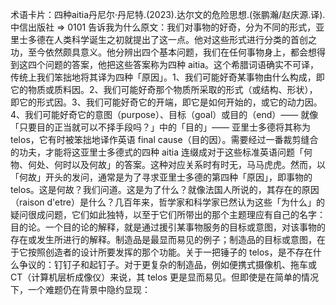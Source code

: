 

术语卡片：四种aitia丹尼尔·丹尼特.(2023).达尔文的危险思想.(张鹏瀚/赵庆源.译).中信出版社 => 0101 告诉我为什么原文：我们对事物的好奇，分为不同的形式，亚里士多德在人类科学诞生之初就提出了这一点。他对这些形式进行分类的首创之功，至今依然颇具意义。他分辨出四个基本问题，我们在任何事物身上，都会想得到这四个问题的答案，他把这些答案称为四种 aitia。这个希腊词语确实不可译，传统上我们笨拙地将其译为四种「原因」。1、我们可能好奇某事物由什么构成，即它的物质或质料因。2、我们可能好奇那个物质所采取的形式（或结构、形状），即它的形式因。3、我们可能好奇它的开端，即它是如何开始的，或它的动力因。4、我们可能好奇它的意图（purpose）、目标（goal）或目的（end）—— 就像「只要目的正当就可以不择手段吗？」中的「目的」—— 亚里士多德将其称为 telos，它有时被笨拙地译作英语 final cause（目的因）。需要经过一番裁剪缝合的功夫，才能将这亚里士多德式的四种 aitia 连缀成对于这些标准英语问题「何物、何处、何时以及何故」的答案。这种对应关系时有时无，马马虎虎。然而，以「何故」开头的发问，通常是为了寻求亚里士多德的第四种「原因」，即事物的 telos。这是何故？我们问道。这是为了什么？就像法国人所说的，其存在的原因（raison d'etre）是什么？几百年来，哲学家和科学家已然认为这些「为什么」的疑问很成问题，它们如此独特，以至于它们所带出的那个主题理应有自己的名字：目的论。一个目的论的解释，就是通过援引某事物服务的目标或意图，对该事物的存在或发生所进行的解释。制造品是最显而易见的例子；制造品的目标或意图，在于它按照创造者的设计所要发挥的那个功能。关于一把锤子的 telos，是不存在什么争议的：钉钉子和起钉子。对于更复杂的制造品，例如便携式摄像机、拖车或 CT（计算机层析成像仪）来说，其 telos 更是显而易见。但即使是在简单的情况下，一个难题仍在背景中隐约显现：